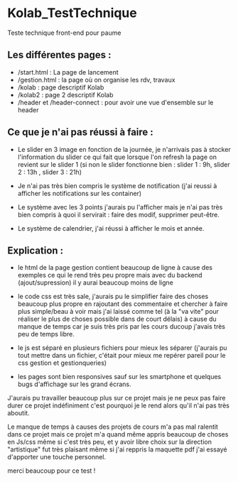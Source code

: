 # Kolab_TestTechnique
Teste technique front-end pour paume 

## Les différentes pages : 

- /start.html : La page de lancement 
- /gestion.html : la page où on organise les rdv, travaux
- /kolab : page descriptif Kolab
- /kolab2 : page 2 descriptif Kolab
- /header et /header-connect : pour avoir une vue d'ensemble sur le header

## Ce que je n'ai pas réussi à faire : 

- Le slider en 3 image en fonction de la journée, je n'arrivais pas à stocker l'information du slider ce qui fait que lorsque l'on refresh la page on revient sur le slider 1 
(si non le slider fonctionne bien : slider 1 : 9h, slider 2 : 13h , slider 3 : 21h)

- Je n'ai pas très bien compris le système de notification (j'ai reussi à afficher les notifications sur les container)

- Le système avec les 3 points j'aurais pu l'afficher mais je n'ai pas très bien compris à quoi il servirait : faire des modif, supprimer peut-être. 

- Le système de calendrier, j'ai réussi à afficher le mois et année.

## Explication : 

- le html de la page gestion contient beaucoup de ligne à cause des exemples ce qui le rend très peu propre mais avec du backend (ajout/supression) il 
y aurai beaucoup moins de ligne

- le code css est très sale, j'aurais pu le simplifier faire des choses beaucoup plus propre en rajoutant des commentaire et chercher à faire plus simple/beau à voir mais j'ai laissé comme tel (à la "va vite" pour réaliser le plus de choses possible dans de court délais) à cause du manque de temps
car je suis très pris par les cours ducoup j'avais très peu de temps libre.

- le js est séparé en plusieurs fichiers pour mieux les séparer (j'aurais pu tout mettre dans un fichier, c'était pour mieux me repérer pareil pour le css gestion et gestionqueries)

- les pages sont bien responsives sauf sur les smartphone et quelques bugs d'affichage sur les grand écrans.


J'aurais pu travailler beaucoup plus sur ce projet mais je ne peux pas faire durer ce projet indéfiniment c'est pourquoi je le rend alors qu'il n'ai pas très aboutit.

Le manque de temps à causes des projets de cours m'a pas mal ralentit dans ce projet mais ce projet m'a quand même appris beaucoup de choses en Js/css même si c'est très peu, et y avoir libre choix sur la direction "artistique" fut très plaisant même si j'ai reppris la maquette pdf j'ai essayé d'apporter une touche personnel.

merci beaucoup pour ce test ! 
